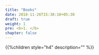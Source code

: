 ```yaml
---
title: "Books"
date: 2018-11-26T15:38:10+05:30
draft: true
weight: 1
pre: <b>1. </b>
chapter: false
---
```


{{%children style="h4" description="" %}}
